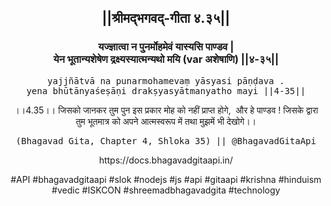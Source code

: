 <center><h2>||श्रीमद्‍भगवद्‍-गीता ४.३५||</h2>
<h3>यज्ज्ञात्वा न पुनर्मोहमेवं यास्यसि पाण्डव |<br/>येन भूतान्यशेषेण द्रक्ष्यस्यात्मन्यथो मयि (var अशेषाणि) ||४-३५||</h3>
<pre>yajjñātvā na punarmohamevaṃ yāsyasi pāṇḍava .<br/>yena bhūtānyaśeṣāṇi drakṣyasyātmanyatho mayi ||4-35||</pre>
<p>।।4.35।। जिसको जानकर तुम पुन इस प्रकार मोह को नहीं प्राप्त होगे,  और हे पाण्डव ! जिसके द्वारा तुम भूतमात्र को अपने आत्मस्वरूप में तथा मुझमें भी देखोगे।।</p>
<pre>(Bhagavad Gita, Chapter 4, Shloka 35) || @BhagavadGitaApi</pre><p>https://docs.bhagavadgitaapi.in/</p><p>#API #bhagavadgitaapi #slok #nodejs #js #api #gitaapi #krishna #hinduism #vedic #ISKCON #shreemadbhagavadgita #technology</p></center>